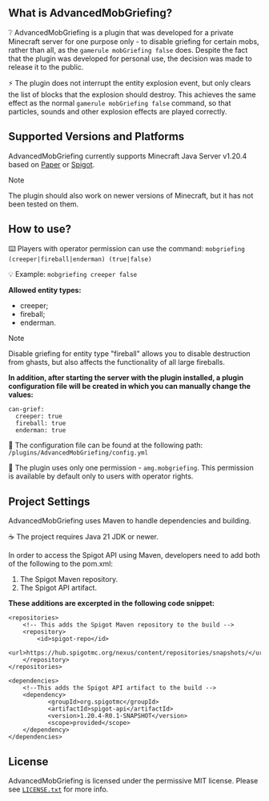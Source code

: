 ## What is AdvancedMobGriefing?

❔ AdvancedMobGriefing is a plugin that was developed for a private Minecraft server for one purpose only - to disable griefing for certain mobs, rather than all, as the `gamerule mobGriefing false` does. Despite the fact that the plugin was developed for personal use, the decision was made to release it to the public.

⚡ The plugin does not interrupt the entity explosion event, but only clears the list of blocks that the explosion should destroy. This achieves the same effect as the normal `gamerule mobGriefing false` command, so that particles, sounds and other explosion effects are played correctly.

## Supported Versions and Platforms

AdvancedMobGriefing currently supports Minecraft Java Server v1.20.4 based on [Paper](https://papermc.io/) or [Spigot](https://www.spigotmc.org/wiki/about-spigot/).

> [!NOTE]
> The plugin should also work on newer versions of Minecraft, but it has not been tested on them.

## How to use?

⌨️ Players with operator permission can use the command: `mobgriefing (creeper|fireball|enderman) (true|false)`

💡 Example: `mobgriefing creeper false`

**Allowed entity types:**
- creeper;
- fireball;
- enderman.

> [!NOTE]
> Disable griefing for entity type "fireball" allows you to disable destruction from ghasts, but also affects the functionality of all large fireballs.

**In addition, after starting the server with the plugin installed, a plugin configuration file will be created in which you can manually change the values:**
```
can-grief:
  creeper: true
  fireball: true
  enderman: true
```

📄 The configuration file can be found at the following path: `/plugins/AdvancedMobGriefing/config.yml`

👑 The plugin uses only one permission - `amg.mobgriefing`. This permission is available by default only to users with operator rights.

## Project Settings

AdvancedMobGriefing uses Maven to handle dependencies and building.

☕ The project requires Java 21 JDK or newer.

In order to access the Spigot API using Maven, developers need to add both of the following to the pom.xml:
1. The Spigot Maven repository.
2. The Spigot API artifact.

**These additions are excerpted in the following code snippet:**
```
<repositories>
    <!-- This adds the Spigot Maven repository to the build -->
    <repository>
        <id>spigot-repo</id>
        <url>https://hub.spigotmc.org/nexus/content/repositories/snapshots/</url>
    </repository>
</repositories>

<dependencies>
    <!--This adds the Spigot API artifact to the build -->
    <dependency>
           <groupId>org.spigotmc</groupId>
           <artifactId>spigot-api</artifactId>
           <version>1.20.4-R0.1-SNAPSHOT</version>
           <scope>provided</scope>
    </dependency>
</dependencies>
```

## License

AdvancedMobGriefing is licensed under the permissive MIT license. Please see [`LICENSE.txt`](https://github.com/Ev1ls0n/AdvancedMobGriefing/blob/main/LICENSE) for more info.
